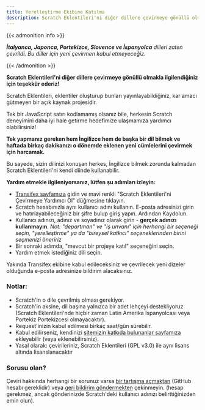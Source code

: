 ```yaml
---
title: Yerelleştirme Ekibine Katılma
description: Scratch Eklentileri'ni diğer dillere çevirmeye gönüllü olmakla ilgilendiğiniz için teşekkür ederiz! Scratch Eklentileri, eklentiler oluşturup bunları yayınlayabildiğiniz, kar amacı gütmeyen bir açık kaynak projesidir.
---
```


{{< admonition info >}}

_**İtalyanca, Japonca, Portekizce, Slovence ve İspanyolca** dilleri zaten çevrildi. Bu diller için yeni çevirmen kabul etmeyeceğiz._

{{< /admonition >}}

**Scratch Eklentileri'ni diğer dillere çevirmeye gönüllü olmakla ilgilendiğiniz için teşekkür ederiz!**

Scratch Eklentileri, eklentiler oluşturup bunları yayınlayabildiğiniz, kar amacı gütmeyen bir açık kaynak projesidir.

Tek bir JavaScript satırı kodlamamış olsanız bile, herkesin Scratch deneyimini daha iyi hale getirme hedefimize ulaşmamıza yardımcı olabilirsiniz!

**Tek yapmanız gereken hem İngilizce hem de başka bir dil bilmek ve haftada birkaç dakikanızı o dönemde eklenen yeni cümlelerini çevirmek için harcamak.**

Bu sayede, sizin dilinizi konuşan herkes, İngilizce bilmek zorunda kalmadan Scratch Eklentileri'ni kendi diinde kullanabilir.

**Yardım etmekle ilgileniyorsanız, lütfen şu adımları izleyin:**

- [Transifex sayfamıza](https://www.transifex.com/scratch-addons/scratch-addons-extension/) gidin ve mavi renkli "Scratch Eklentileri'ni Çevirmeye Yardımcı Ol" düğmesine tıklayın.
- Scratch hesabınızla aynı kullanıcı adını kullanın. E-posta adresinizi girin ve hatırlayabileceğiniz bir şifre bulup giriş yapın. Ardından Kaydolun.
- Kullanıcı adınızı, adınız ve soyadınız olarak girin - **gerçek adınızı kullanmayın**.
_Not: "departman" ve "iş unvanı" için herhangi bir seçeneği seçin, "yerelleştirme" ya da "bireysel katkıcı" seçeneklerinden birini seçmenizi öneririz_
- Bir sonraki adımda, "mevcut bir projeye katıl" seçeneğini seçin.
- Yardım etmek istediğiniz dili seçin.

Yakında Transifex ekibine kabul edileceksiniz ve çevrilecek yeni dizeler olduğunda e-posta adresinize bildirim alacaksınız.

### Notlar:

- Scratch'in o dile çevrilmiş olması gerekiyor.
- Scratch'in aksine, dil başına yalnızca bir adet lehçeyi destekliyoruz (Scratch Eklentileri'nde hiçbir zaman Latin Amerika İspanyolcası veya Portekiz Portekizcesi olmayacaktır).
- Request'inizin kabul edilmesi birkaç saat/gün sürebilir.
- Kabul edilirseniz, kendinizi [sitemizin katkıda bulunanlar sayfamıza](https://scratchaddons.com/contributors) ekleyebilir (veya eklenebilirsiniz).
- Yasal olarak: çevirileriniz, Scratch Eklentileri (GPL v3.0) ile aynı lisans altında lisanslanacaktır

### Sorusu olan?

Çeviri hakkında herhangi bir sorunuz varsa [bir tartışma açmaktan](https://github.com/ScratchAddons/ScratchAddons/discussions) (GitHub hesabı gereklidir) veya [geri bildirim göndermekten](https://scratchaddons.com/feedback) çekinmeyin. (hesap gerekmez, ancak gönderinizde Scratch'deki kullanıcı adınızı belirttiğinizden emin olun).
